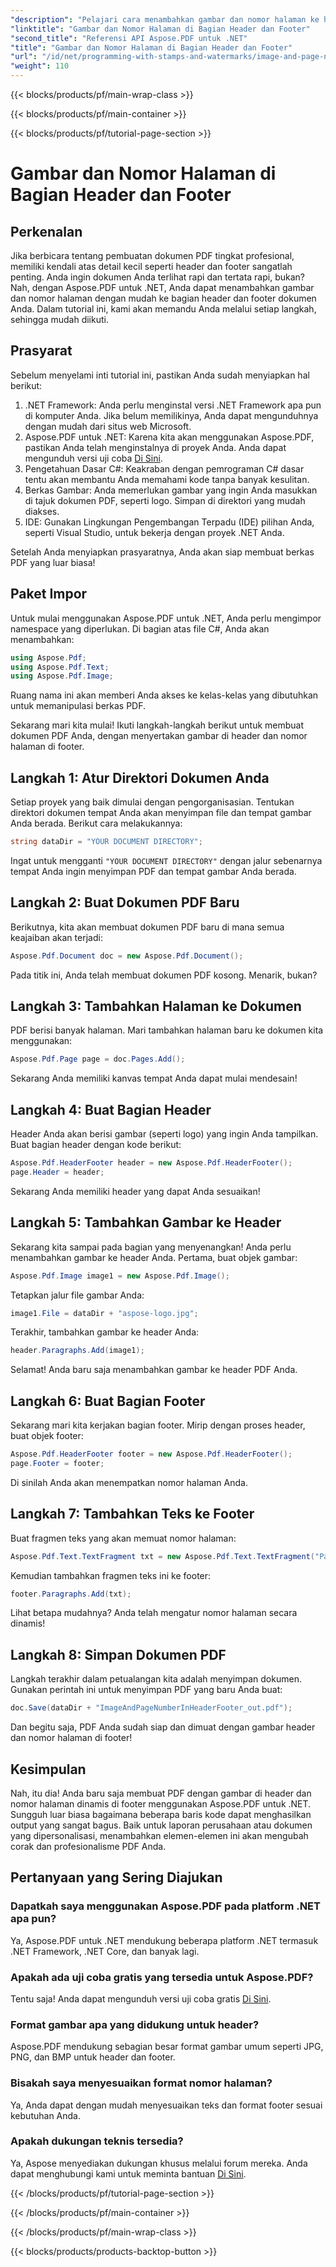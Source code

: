 ```yaml
---
"description": "Pelajari cara menambahkan gambar dan nomor halaman ke header dan footer PDF Anda menggunakan Aspose.PDF untuk .NET dalam tutorial langkah demi langkah ini."
"linktitle": "Gambar dan Nomor Halaman di Bagian Header dan Footer"
"second_title": "Referensi API Aspose.PDF untuk .NET"
"title": "Gambar dan Nomor Halaman di Bagian Header dan Footer"
"url": "/id/net/programming-with-stamps-and-watermarks/image-and-page-number-in-header-footer-section/"
"weight": 110
---
```


{{< blocks/products/pf/main-wrap-class >}}

{{< blocks/products/pf/main-container >}}

{{< blocks/products/pf/tutorial-page-section >}}

# Gambar dan Nomor Halaman di Bagian Header dan Footer

## Perkenalan

Jika berbicara tentang pembuatan dokumen PDF tingkat profesional, memiliki kendali atas detail kecil seperti header dan footer sangatlah penting. Anda ingin dokumen Anda terlihat rapi dan tertata rapi, bukan? Nah, dengan Aspose.PDF untuk .NET, Anda dapat menambahkan gambar dan nomor halaman dengan mudah ke bagian header dan footer dokumen Anda. Dalam tutorial ini, kami akan memandu Anda melalui setiap langkah, sehingga mudah diikuti.

## Prasyarat

Sebelum menyelami inti tutorial ini, pastikan Anda sudah menyiapkan hal berikut:

1. .NET Framework: Anda perlu menginstal versi .NET Framework apa pun di komputer Anda. Jika belum memilikinya, Anda dapat mengunduhnya dengan mudah dari situs web Microsoft.
2. Aspose.PDF untuk .NET: Karena kita akan menggunakan Aspose.PDF, pastikan Anda telah menginstalnya di proyek Anda. Anda dapat mengunduh versi uji coba [Di Sini](https://releases.aspose.com/pdf/net/).
3. Pengetahuan Dasar C#: Keakraban dengan pemrograman C# dasar tentu akan membantu Anda memahami kode tanpa banyak kesulitan.
4. Berkas Gambar: Anda memerlukan gambar yang ingin Anda masukkan di tajuk dokumen PDF, seperti logo. Simpan di direktori yang mudah diakses. 
5. IDE: Gunakan Lingkungan Pengembangan Terpadu (IDE) pilihan Anda, seperti Visual Studio, untuk bekerja dengan proyek .NET Anda.

Setelah Anda menyiapkan prasyaratnya, Anda akan siap membuat berkas PDF yang luar biasa!

## Paket Impor

Untuk mulai menggunakan Aspose.PDF untuk .NET, Anda perlu mengimpor namespace yang diperlukan. Di bagian atas file C#, Anda akan menambahkan:

```csharp
using Aspose.Pdf;
using Aspose.Pdf.Text;
using Aspose.Pdf.Image;
```

Ruang nama ini akan memberi Anda akses ke kelas-kelas yang dibutuhkan untuk memanipulasi berkas PDF.

Sekarang mari kita mulai! Ikuti langkah-langkah berikut untuk membuat dokumen PDF Anda, dengan menyertakan gambar di header dan nomor halaman di footer.

## Langkah 1: Atur Direktori Dokumen Anda

Setiap proyek yang baik dimulai dengan pengorganisasian. Tentukan direktori dokumen tempat Anda akan menyimpan file dan tempat gambar Anda berada. Berikut cara melakukannya:

```csharp
string dataDir = "YOUR DOCUMENT DIRECTORY";
```

Ingat untuk mengganti `"YOUR DOCUMENT DIRECTORY"` dengan jalur sebenarnya tempat Anda ingin menyimpan PDF dan tempat gambar Anda berada.

## Langkah 2: Buat Dokumen PDF Baru

Berikutnya, kita akan membuat dokumen PDF baru di mana semua keajaiban akan terjadi:

```csharp
Aspose.Pdf.Document doc = new Aspose.Pdf.Document();
```

Pada titik ini, Anda telah membuat dokumen PDF kosong. Menarik, bukan?

## Langkah 3: Tambahkan Halaman ke Dokumen

PDF berisi banyak halaman. Mari tambahkan halaman baru ke dokumen kita menggunakan:

```csharp
Aspose.Pdf.Page page = doc.Pages.Add();
```

Sekarang Anda memiliki kanvas tempat Anda dapat mulai mendesain!

## Langkah 4: Buat Bagian Header

Header Anda akan berisi gambar (seperti logo) yang ingin Anda tampilkan. Buat bagian header dengan kode berikut:

```csharp
Aspose.Pdf.HeaderFooter header = new Aspose.Pdf.HeaderFooter();
page.Header = header;
```

Sekarang Anda memiliki header yang dapat Anda sesuaikan!

## Langkah 5: Tambahkan Gambar ke Header

Sekarang kita sampai pada bagian yang menyenangkan! Anda perlu menambahkan gambar ke header Anda. Pertama, buat objek gambar:

```csharp
Aspose.Pdf.Image image1 = new Aspose.Pdf.Image();
```

Tetapkan jalur file gambar Anda:

```csharp
image1.File = dataDir + "aspose-logo.jpg";
```

Terakhir, tambahkan gambar ke header Anda:

```csharp
header.Paragraphs.Add(image1);
```

Selamat! Anda baru saja menambahkan gambar ke header PDF Anda.

## Langkah 6: Buat Bagian Footer

Sekarang mari kita kerjakan bagian footer. Mirip dengan proses header, buat objek footer:

```csharp
Aspose.Pdf.HeaderFooter footer = new Aspose.Pdf.HeaderFooter();
page.Footer = footer;
```

Di sinilah Anda akan menempatkan nomor halaman Anda. 

## Langkah 7: Tambahkan Teks ke Footer

Buat fragmen teks yang akan memuat nomor halaman:

```csharp
Aspose.Pdf.Text.TextFragment txt = new Aspose.Pdf.Text.TextFragment("Page: ($p of $P ) ");
```

Kemudian tambahkan fragmen teks ini ke footer:

```csharp
footer.Paragraphs.Add(txt);
```

Lihat betapa mudahnya? Anda telah mengatur nomor halaman secara dinamis!

## Langkah 8: Simpan Dokumen PDF

Langkah terakhir dalam petualangan kita adalah menyimpan dokumen. Gunakan perintah ini untuk menyimpan PDF yang baru Anda buat:

```csharp
doc.Save(dataDir + "ImageAndPageNumberInHeaderFooter_out.pdf");
```

Dan begitu saja, PDF Anda sudah siap dan dimuat dengan gambar header dan nomor halaman di footer!

## Kesimpulan

Nah, itu dia! Anda baru saja membuat PDF dengan gambar di header dan nomor halaman dinamis di footer menggunakan Aspose.PDF untuk .NET. Sungguh luar biasa bagaimana beberapa baris kode dapat menghasilkan output yang sangat bagus. Baik untuk laporan perusahaan atau dokumen yang dipersonalisasi, menambahkan elemen-elemen ini akan mengubah corak dan profesionalisme PDF Anda.

## Pertanyaan yang Sering Diajukan

### Dapatkah saya menggunakan Aspose.PDF pada platform .NET apa pun?
Ya, Aspose.PDF untuk .NET mendukung beberapa platform .NET termasuk .NET Framework, .NET Core, dan banyak lagi.

### Apakah ada uji coba gratis yang tersedia untuk Aspose.PDF?
Tentu saja! Anda dapat mengunduh versi uji coba gratis [Di Sini](https://releases.aspose.com/).

### Format gambar apa yang didukung untuk header?
Aspose.PDF mendukung sebagian besar format gambar umum seperti JPG, PNG, dan BMP untuk header dan footer.

### Bisakah saya menyesuaikan format nomor halaman?
Ya, Anda dapat dengan mudah menyesuaikan teks dan format footer sesuai kebutuhan Anda.

### Apakah dukungan teknis tersedia?
Ya, Aspose menyediakan dukungan khusus melalui forum mereka. Anda dapat menghubungi kami untuk meminta bantuan [Di Sini](https://forum.aspose.com/c/pdf/10).

{{< /blocks/products/pf/tutorial-page-section >}}

{{< /blocks/products/pf/main-container >}}

{{< /blocks/products/pf/main-wrap-class >}}

{{< blocks/products/products-backtop-button >}}